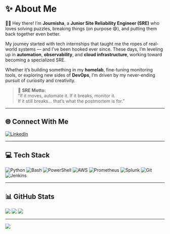 # ✨ About Me

👋🏾 Hey there! I’m **Journisha**, a **Junior Site Reliability Engineer (SRE)** who loves solving puzzles, breaking things (on purpose 😅), and putting them back together even better.  

My journey started with tech internships that taught me the ropes of real-world systems — and I’ve been hooked ever since. These days, I’m leveling up in **automation**, **observability**, and **cloud infrastructure**, working toward becoming a specialized SRE.  

Whether it’s building something in my **homelab**, fine-tuning monitoring tools, or exploring new sides of **DevOps**, I’m driven by my never-ending pursuit of curiosity and creativity.  

> 🧠 **SRE Motto:**  
> “If it moves, automate it. If it breaks, monitor it.  
> If it still breaks… that’s what the postmortem is for.”

---

## 🌐 Connect With Me
[![LinkedIn](https://img.shields.io/badge/LinkedIn-%232E2E2E.svg?style=for-the-badge&logo=linkedin&logoColor=%23D4AF37)](https://linkedin.com/in/journisha-dolphin-3b1b40156)

---

## 💻 Tech Stack

![Python](https://img.shields.io/badge/Python-%232E2E2E?style=for-the-badge&logo=python&logoColor=%23D4AF37)
![Bash](https://img.shields.io/badge/Bash-%230A0A0A?style=for-the-badge&logo=gnu-bash&logoColor=%23F5F5F5)
![PowerShell](https://img.shields.io/badge/PowerShell-%232E2E2E?style=for-the-badge&logo=powershell&logoColor=%23F5F5F5)
![AWS](https://img.shields.io/badge/AWS-%238B6C42?style=for-the-badge&logo=amazon-aws&logoColor=%23F5F5F5)
![Prometheus](https://img.shields.io/badge/Prometheus-%230A0A0A?style=for-the-badge&logo=prometheus&logoColor=%23D4AF37)
![Splunk](https://img.shields.io/badge/Splunk-%232E2E2E?style=for-the-badge&logo=splunk&logoColor=%23D4AF37)
![Git](https://img.shields.io/badge/Git-%230A0A0A?style=for-the-badge&logo=git&logoColor=%23D4AF37)
![Jenkins](https://img.shields.io/badge/Jenkins-%238B6C42?style=for-the-badge&logo=jenkins&logoColor=%23F5F5F5)

---

## 📊 GitHub Stats

![](https://github-readme-stats.vercel.app/api?username=journishadolphin&theme=graywhite&hide_border=true&title_color=D4AF37&icon_color=8B6C42&text_color=2E2E2E)
![](https://nirzak-streak-stats.vercel.app/?user=journishadolphin&theme=graywhite&hide_border=true&stroke=D4AF37)
![](https://github-readme-stats.vercel.app/api/top-langs/?username=journishadolphin&layout=compact&theme=graywhite&hide_border=true&title_color=D4AF37&text_color=2E2E2E)

---

[![](https://visitcount.itsvg.in/api?id=journishadolphin&icon=0&color=2E2E2E)](https://visitcount.itsvg.in)

